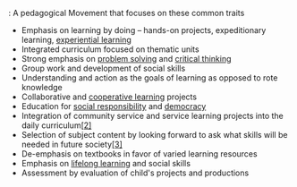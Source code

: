 : A pedagogical Movement that focuses on these common traits 

-   Emphasis on learning by doing – hands-on projects, expeditionary learning, [experiential learning](https://en.wikipedia.org/wiki/Experiential_learning "Experiential learning")
-   Integrated curriculum focused on thematic units
-   Strong emphasis on [problem solving](https://en.wikipedia.org/wiki/Problem_solving "Problem solving") and [critical thinking](https://en.wikipedia.org/wiki/Critical_thinking "Critical thinking")
-   Group work and development of social skills
-   Understanding and action as the goals of learning as opposed to rote knowledge
-   Collaborative and [cooperative learning](https://en.wikipedia.org/wiki/Cooperative_learning "Cooperative learning") projects
-   Education for [social responsibility](https://en.wikipedia.org/wiki/Social_responsibility "Social responsibility") and [democracy](https://en.wikipedia.org/wiki/Democracy "Democracy")
-   Integration of community service and service learning projects into the daily curriculum[[2]](https://en.wikipedia.org/wiki/Progressive_education#cite_note-2)
-   Selection of subject content by looking forward to ask what skills will be needed in future society[[3]](https://en.wikipedia.org/wiki/Progressive_education#cite_note-3)
-   De-emphasis on textbooks in favor of varied learning resources
-   Emphasis on [lifelong learning](https://en.wikipedia.org/wiki/Lifelong_learning "Lifelong learning") and social skills
-   Assessment by evaluation of child's projects and productions